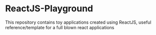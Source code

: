 # ReactJS-Playground
This repository contains toy applications created using ReactJS, useful reference/template for a full blown react applications
